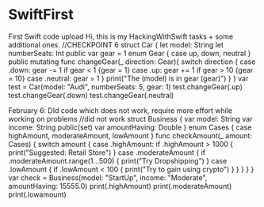 # SwiftFirst
First Swift code upload
Hi, this is my HackingWithSwift tasks + some additional ones. 
//CHECKPOINT 6
struct Car {
    let model: String
    let numberSeats: Int
    public var gear = 1
    enum Gear {
        case up, down, neutral
    }
    public mutating func changeGear(_ direction: Gear){
        switch direction {
        case .down: gear -= 1
            if gear < 1 {gear = 1}
        case .up: gear += 1
            if gear > 10 {gear = 10}
        case .neutral:
            gear = 1
        }
        print("The \(model) is in gear \(gear)")
    }
}
var test = Car(model: "Audi", numberSeats: 5, gear: 1)
test.changeGear(.up)
test.changeGear(.down)
test.changeGear(.neutral)

February 6:
DId code which does not work, require more effort while working on problems
//did not work
struct Business {
    var model: String
    var income: String
    public(set) var amountHaving: Double
}
enum Cases {
    case highAmount, moderateAmount, lowAmount
}
func checkAmount(_ amount: Cases) {
    switch amount {
     case .highAmount:
        if .highAmount > 1000 {
            print("Suggested: Retail Store")
        }
    case .moderateAmount {
        if .moderateAmount.range(1...500) {
            print("Try Dropshipping")
        }
    case .lowAmount {
        if .lowAmount < 100 {
            print("Try to gain using crypto")
        }
    }
    }
    }
}
var check = Business(model: "StartUp", income: "Moderate", amountHaving: 15555.0)
print(.highAmount)
print(.moderateAmount)
print(.lowamount)
